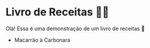 # Livro de Receitas :woman_cook:

Olá! Essa é uma demonstração de um livro de receitas :wave:

- Macarrão à Carbonara

